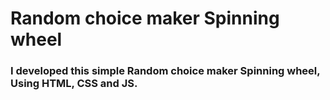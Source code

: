 <h1>Random choice maker Spinning wheel</h1>
<h3>I developed this simple Random choice maker Spinning wheel, Using HTML, CSS and JS.</h3>
